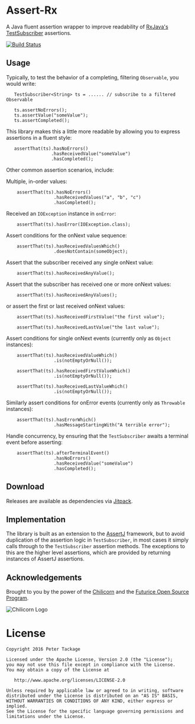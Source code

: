 Assert-Rx
=========

A Java fluent assertion wrapper to improve readability of [RxJava's TestSubscriber](http://reactivex.io/RxJava/javadoc/rx/observers/TestSubscriber.html) assertions.

[![Build Status](https://travis-ci.org/peter-tackage/assert-rx.svg?branch=master)](https://travis-ci.org/peter-tackage/assert-rx)

Usage
-----

Typically, to test the behavior of a completing, filtering `Observable`, you would write:

 ```
    TestSubscriber<String> ts = ...... // subscribe to a filtered Observable

    ts.assertNoErrors();
    ts.assertValue("someValue");
    ts.assertCompleted();
 ```

This library makes this a little more readable by allowing you to express assertions in a fluent style:

 ```
    assertThat(ts).hasNoErrors()
                  .hasReceivedValue("someValue")
                  .hasCompleted();
 ```

Other common assertion scenarios, include:

Multiple, in-order values:

```
    assertThat(ts).hasNoErrors()
                  .hasReceivedValues("a", "b", "c")
                  .hasCompleted();
```

Received an `IOException` instance in `onError`:

```
    assertThat(ts).hasError(IOException.class);
```

Assert conditions for the onNext value sequence:

```
    assertThat(ts).hasReceivedValuesWhich()
                  .doesNotContain(someObject);
```

Assert that the subscriber received any single onNext value:

```
    assertThat(ts).hasReceivedAnyValue();

```

Assert that the subscriber has received one or more onNext values:

```
    assertThat(ts).hasReceivedAnyValues();
```

or assert the first or last received onNext values:

```
    assertThat(ts).hasReceivedFirstValue("the first value");
```

```
    assertThat(ts).hasReceivedLastValue("the last value");
```

Assert conditions for single onNext events (currently only as `Object` instances):

```
    assertThat(ts).hasReceivedValueWhich()
                  .is(notEmptyOrNull());
```

```
    assertThat(ts).hasReceivedFirstValueWhich()
                  .is(notEmptyOrNull());
```

```
    assertThat(ts).hasReceivedLastValueWhich()
                  .is(notEmptyOrNull());
```

Similarly assert conditions for onError events (currently only as `Throwable` instances):

```
    assertThat(ts).hasErrorWhich()
                  .hasMessageStartingWith("A terrible error");
```

Handle concurrency, by ensuring that the `TestSubscriber` awaits a terminal event before asserting:

```
    assertThat(ts).afterTerminalEvent()
                  .hasNoErrors()
                  .hasReceivedValue("someValue")
                  .hasCompleted();
```

Download
--------

Releases are available as dependencies via [Jitpack](https://jitpack.io/#peter-tackage/assert-rx/0.9.6-beta).

Implementation
--------------

The library is built as an extension to the [AssertJ](https://joel-costigliola.github.io/assertj/) framework, but to avoid duplication of the assertion logic in
`TestSubscriber`, in most cases it simply calls through to the `TestSubscriber` assertion methods.
The exceptions to this are the higher level assertions, which are provided by returning instances of AssertJ assertions.

Acknowledgements
----------------

Brought to you by the power of the [Chilicorn](http://spiceprogram.org/chilicorn-history/) and the [Futurice Open Source Program](http://spiceprogram.org/).

![Chilicorn Logo](https://raw.githubusercontent.com/futurice/spiceprogram/gh-pages/assets/img/logo/chilicorn_no_text-256.png)

License
=======

    Copyright 2016 Peter Tackage

    Licensed under the Apache License, Version 2.0 (the "License");
    you may not use this file except in compliance with the License.
    You may obtain a copy of the License at

       http://www.apache.org/licenses/LICENSE-2.0

    Unless required by applicable law or agreed to in writing, software
    distributed under the License is distributed on an "AS IS" BASIS,
    WITHOUT WARRANTIES OR CONDITIONS OF ANY KIND, either express or implied.
    See the License for the specific language governing permissions and
    limitations under the License.

